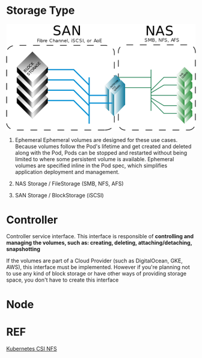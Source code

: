 # Storage Type

<p align="center"><img src="images/README-1.png" /></p>

1. Ephemeral Ephemeral volumes are designed for these use cases. Because volumes follow the Pod's lifetime and get created and deleted along with the Pod, Pods can be stopped and restarted without being limited to where some persistent volume is available. Ephemeral volumes are specified inline in the Pod spec, which simplifies application deployment and management.

2. NAS Storage / FileStorage (SMB, NFS, AFS)
3. SAN Storage / BlockStorage (iSCSI)


# Controller
Controller service interface. This interface is responsible of **controlling and managing the volumes, such as: creating, deleting, attaching/detaching, snapshotting**

If the volumes are part of a Cloud Provider (such as DigitalOcean, GKE, AWS), this interface must be implemented. However if you're planning not to use any kind of block storage or have other ways of providing storage space, you don't have to create this interface

# Node


# REF

[Kubernetes CSI NFS](https://github.com/kubernetes-retired/drivers/tree/master/pkg/nfs)


